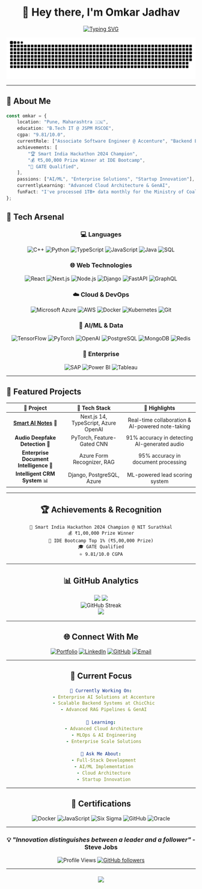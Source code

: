 <div align="center">

# 👋 Hey there, I'm **Omkar Jadhav**

[![Typing SVG](https://readme-typing-svg.herokuapp.com?font=Fira+Code&weight=600&size=28&duration=3000&pause=1000&color=00D4FF&center=true&vCenter=true&multiline=true&width=800&height=150&lines=Full-Stack+Developer+%7C+AI+Engineer;Smart+India+Hackathon+2024+Champion;Building+the+Future+with+Code)](https://git.io/typing-svg)


<img src="https://raw.githubusercontent.com/platane/platane/output/github-contribution-grid-snake-dark.svg" alt="Snake animation" />

</div>

---

## 🌟 **About Me**

```typescript
const omkar = {
    location: "Pune, Maharashtra 🇮🇳",
    education: "B.Tech IT @ JSPM RSCOE",
    cgpa: "9.81/10.0",
    currentRole: ["Associate Software Engineer @ Accenture", "Backend Engineer @ ChicChic"],
    achievements: [
        "🏆 Smart India Hackathon 2024 Champion",
        "💰 ₹5,00,000 Prize Winner at IDE Bootcamp",
        "🎯 GATE Qualified",
    ],
    passions: ["AI/ML", "Enterprise Solutions", "Startup Innovation"],
    currentlyLearning: "Advanced Cloud Architecture & GenAI",
    funFact: "I've processed 1TB+ data monthly for the Ministry of Coal! 🔥"
};
```

## 🚀 **Tech Arsenal**

<div align="center">

### 💻 **Languages**
![C++](https://img.shields.io/badge/C++-00599C?style=for-the-badge&logo=cplusplus&logoColor=white)
![Python](https://img.shields.io/badge/Python-FFD43B?style=for-the-badge&logo=python&logoColor=blue)
![TypeScript](https://img.shields.io/badge/TypeScript-007ACC?style=for-the-badge&logo=typescript&logoColor=white)
![JavaScript](https://img.shields.io/badge/JavaScript-F7DF1E?style=for-the-badge&logo=javascript&logoColor=black)
![Java](https://img.shields.io/badge/Java-ED8B00?style=for-the-badge&logo=openjdk&logoColor=white)
![SQL](https://img.shields.io/badge/SQL-336791?style=for-the-badge&logo=postgresql&logoColor=white)

### 🌐 **Web Technologies**
![React](https://img.shields.io/badge/React-20232A?style=for-the-badge&logo=react&logoColor=61DAFB)
![Next.js](https://img.shields.io/badge/Next.js-000000?style=for-the-badge&logo=nextdotjs&logoColor=white)
![Node.js](https://img.shields.io/badge/Node.js-339933?style=for-the-badge&logo=nodedotjs&logoColor=white)
![Django](https://img.shields.io/badge/Django-092E20?style=for-the-badge&logo=django&logoColor=green)
![FastAPI](https://img.shields.io/badge/FastAPI-009688?style=for-the-badge&logo=fastapi&logoColor=white)
![GraphQL](https://img.shields.io/badge/GraphQL-E10098?style=for-the-badge&logo=graphql&logoColor=white)

### ☁️ **Cloud & DevOps**
![Microsoft Azure](https://img.shields.io/badge/Microsoft_Azure-0089D0?style=for-the-badge&logo=microsoft-azure&logoColor=white)
![AWS](https://img.shields.io/badge/Amazon_AWS-FF9900?style=for-the-badge&logo=amazonaws&logoColor=white)
![Docker](https://img.shields.io/badge/Docker-2CA5E0?style=for-the-badge&logo=docker&logoColor=white)
![Kubernetes](https://img.shields.io/badge/Kubernetes-326ce5?style=for-the-badge&logo=kubernetes&logoColor=white)
![Git](https://img.shields.io/badge/Git-F05032?style=for-the-badge&logo=git&logoColor=white)

### 🤖 **AI/ML & Data**
![TensorFlow](https://img.shields.io/badge/TensorFlow-FF6F00?style=for-the-badge&logo=tensorflow&logoColor=white)
![PyTorch](https://img.shields.io/badge/PyTorch-EE4C2C?style=for-the-badge&logo=pytorch&logoColor=white)
![OpenAI](https://img.shields.io/badge/OpenAI-412991?style=for-the-badge&logo=openai&logoColor=white)
![PostgreSQL](https://img.shields.io/badge/PostgreSQL-316192?style=for-the-badge&logo=postgresql&logoColor=white)
![MongoDB](https://img.shields.io/badge/MongoDB-4EA94B?style=for-the-badge&logo=mongodb&logoColor=white)
![Redis](https://img.shields.io/badge/Redis-DC382D?style=for-the-badge&logo=redis&logoColor=white)

### 🏢 **Enterprise**
![SAP](https://img.shields.io/badge/SAP-0FAAFF?style=for-the-badge&logo=sap&logoColor=white)
![Power BI](https://img.shields.io/badge/Power_BI-F2C811?style=for-the-badge&logo=powerbi&logoColor=black)
![Tableau](https://img.shields.io/badge/Tableau-E97627?style=for-the-badge&logo=tableau&logoColor=white)

</div>

---

## 🎯 **Featured Projects**

<div align="center">

| 🎨 **Project** | 🔧 **Tech Stack** | 🌟 **Highlights** |
|:---:|:---:|:---:|
| **[Smart AI Notes](https://smart-ai-notes.vercel.app/)** 🧠 | Next.js 14, TypeScript, Azure OpenAI | Real-time collaboration & AI-powered note-taking |
| **Audio Deepfake Detection** 🎵 | PyTorch, Feature-Gated CNN | 91% accuracy in detecting AI-generated audio |
| **Enterprise Document Intelligence** 📄 | Azure Form Recognizer, RAG | 95% accuracy in document processing |
| **Intelligent CRM System** 📊 | Django, PostgreSQL, Azure | ML-powered lead scoring system |

</div>

---

<div align="center">

## 🏆 **Achievements & Recognition**

</div>

<div align="center">

```
🥇 Smart India Hackathon 2024 Champion @ NIT Surathkal
💰 ₹1,00,000 Prize Winner
🚀 IDE Bootcamp Top 1% (₹5,00,000 Prize)
🎓 GATE Qualified
⭐ 9.81/10.0 CGPA
```

</div>

---

<div align="center">

## 📊 **GitHub Analytics**

</div>

<div align="center">
  <img height="180em" src="https://github-readme-stats.vercel.app/api?username=OmkarJadhav2020&show_icons=true&theme=tokyonight&include_all_commits=true&count_private=true"/>
  <img height="180em" src="https://github-readme-stats.vercel.app/api/top-langs/?username=OmkarJadhav2020&layout=compact&langs_count=7&theme=tokyonight"/>
</div>

<div align="center">
  <img src="https://github-readme-streak-stats.herokuapp.com?user=OmkarJadhav2020&theme=tokyonight" alt="GitHub Streak" />
</div>

<div align="center">
  <img src="https://github-readme-activity-graph.vercel.app/graph?username=OmkarJadhav2020&theme=tokyo-night&hide_border=true" />
</div>

---

<div align="center">

## 🌐 **Connect With Me**

</div>

<div align="center">

[![Portfolio](https://img.shields.io/badge/Portfolio-FF5722?style=for-the-badge&logo=vercel&logoColor=white)](https://portfolio-omkarjadhav2020s-projects.vercel.app/)
[![LinkedIn](https://img.shields.io/badge/LinkedIn-0077B5?style=for-the-badge&logo=linkedin&logoColor=white)](https://www.linkedin.com/in/omkar-jadhav-036360204/)
[![GitHub](https://img.shields.io/badge/GitHub-100000?style=for-the-badge&logo=github&logoColor=white)](https://github.com/OmkarJadhav2020)
[![Email](https://img.shields.io/badge/Email-D14836?style=for-the-badge&logo=gmail&logoColor=white)](mailto:jadhavoj2023@gmail.com)

</div>

---

<div align="center">

## 🎯 **Current Focus**

</div>

<div align="center">

```yaml
🔭 Currently Working On:
  - Enterprise AI Solutions at Accenture
  - Scalable Backend Systems at ChicChic
  - Advanced RAG Pipelines & GenAI

🌱 Learning:
  - Advanced Cloud Architecture
  - MLOps & AI Engineering
  - Enterprise Scale Solutions

💬 Ask Me About:
  - Full-Stack Development
  - AI/ML Implementation
  - Cloud Architecture
  - Startup Innovation
```

</div>

---

<div align="center">

## 🏅 **Certifications**

</div>

<div align="center">

![Docker](https://img.shields.io/badge/Docker_Foundations-2496ED?style=for-the-badge&logo=docker&logoColor=white)
![JavaScript](https://img.shields.io/badge/JavaScript_Foundations-F7DF1E?style=for-the-badge&logo=javascript&logoColor=black)
![Six Sigma](https://img.shields.io/badge/Six_Sigma_Yellow_Belt-FF6B35?style=for-the-badge&logo=sigma&logoColor=white)
![GitHub](https://img.shields.io/badge/GitHub_Professional-181717?style=for-the-badge&logo=github&logoColor=white)
![Oracle](https://img.shields.io/badge/Oracle_Java_Foundation-F80000?style=for-the-badge&logo=oracle&logoColor=white)

</div>

---

<div align="center">

### 💡 *"Innovation distinguishes between a leader and a follower"* - Steve Jobs

</div>

<div align="center">

![Profile Views](https://komarev.com/ghpvc/?username=OmkarJadhav2020&color=blueviolet&style=for-the-badge)
[![GitHub followers](https://img.shields.io/github/followers/OmkarJadhav2020?style=for-the-badge&color=blue)](https://github.com/OmkarJadhav2020)

</div>

---

<div align="center" style="margin: 20px 0;">
  <img src="https://capsule-render.vercel.app/api?type=waving&color=gradient&height=100&section=footer&animation=twinkling" />
</div>